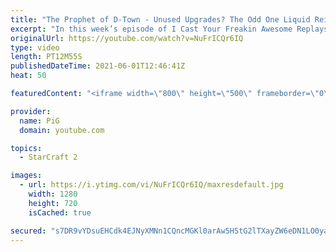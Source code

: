 ```yaml
---
title: "The Prophet of D-Town - Unused Upgrades? The Odd One Liquid Reign ICYFAR G1"
excerpt: "In this week’s episode of I Cast Your Freakin Awesome Replays (ICYFAR) players sent in their replays that had the least used upgrades!   CURRENT LIQUID REIGN ICYFAR CHALLENGE: “Crash course” - Show us your most stupid and hilarious allins! During Liquid Reign ICYFARs there is a clear set of rules for"
originalUrl: https://youtube.com/watch?v=NuFrICQr6IQ
type: video
length: PT12M55S
publishedDateTime: 2021-06-01T12:46:41Z
heat: 50

featuredContent: "<iframe width=\"800\" height=\"500\" frameborder=\"0\" src=\"https://www.youtube.com/embed/NuFrICQr6IQ\" allow=\"accelerometer; autoplay; encrypted-media; gyroscope; picture-in-picture\" allowfullscreen></iframe>"

provider:
  name: PiG
  domain: youtube.com

topics:
  - StarCraft 2

images:
  - url: https://i.ytimg.com/vi/NuFrICQr6IQ/maxresdefault.jpg
    width: 1280
    height: 720
    isCached: true

secured: "s7DR9vYDsuEHCdk4EJNyXMNn1CQncMGKl0arAw5HStG2lTXayZW6eDN1LO0yaX3aDFbaX+kJ1wvyTInREa2qM1vpddKjAPpPAAGvJX08GwuTtK4fMwIrzcOZ8LBhSREgD8i2c0xG8MP9AYXSAtc1zhN3gEfjuh15LBHfDvoZVc1cVfnFHdaPEY5DhCCFKK7Roxhh99vE41Ltl6SosLeSsRvB+sntXUEa4Yi8WSs07zEYRihDddrVgWvpQEzZIWZf51N/wiHJQhfQZtQJ35F7tnCMQVfw2+H5mmRWUkvl1dNrfVqv9HD5f/hQsIssWl+euzaAulCh5+F/GHrSBSapGTgOyidLOP5AjwDlnWEzxsOPEq+/4TmuCHqZwq8/AmZCAxUm8qjgsDmM9kaaXiw26Ef9OLW+D38W3lULegozqpw=;Qz3rvY9y1sh3fAA6AgEa1Q=="
---
```


